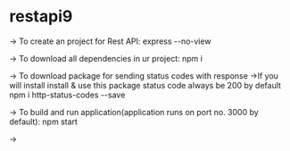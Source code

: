 # restapi9

-> To create an project for Rest API:
express --no-view

-> To download all dependencies in ur project:
npm i

-> To download package for sending status codes with response
->If you will install install & use this package status code always be 200 by default
npm i http-status-codes --save

-> To build and run application(application runs on port no. 3000 by default):
npm start

->
